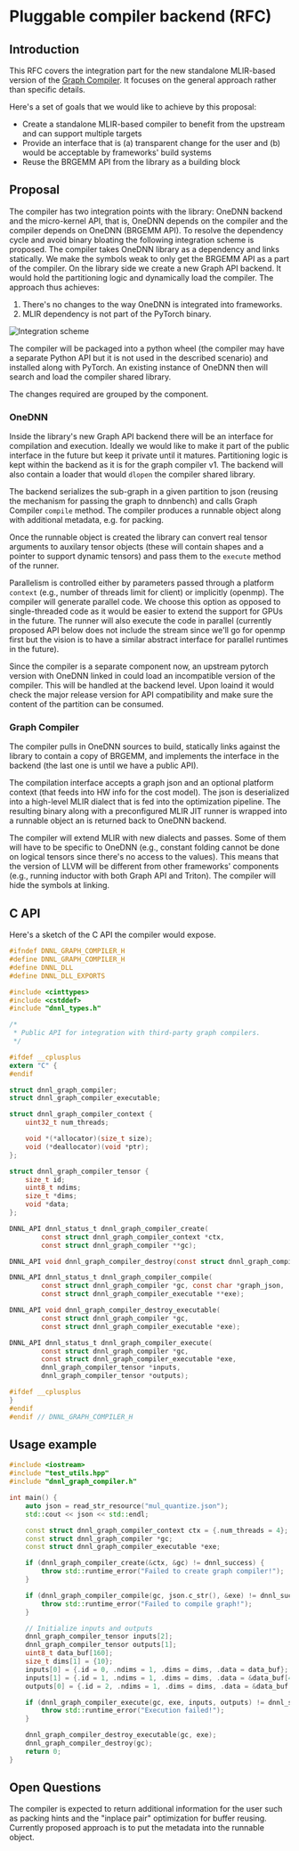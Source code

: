 # Pluggable compiler backend (RFC)

## Introduction

This RFC covers the integration part for the new standalone MLIR-based 
version of the [Graph Compiler](202230110-graph-compiler). It focuses on the
general approach rather than specific details.

Here's a set of goals that we would like to achieve by this proposal:
* Create a standalone MLIR-based compiler to benefit from the upstream and can
support multiple targets
* Provide an interface that is (a) transparent change for the user and 
(b) would be acceptable by frameworks' build systems
* Reuse the BRGEMM API from the library as a building block

## Proposal

The compiler has two integration points with the library: OneDNN backend and the micro-kernel API, that is, OneDNN depends on the compiler and the 
compiler depends on OneDNN (BRGEMM API). To resolve the dependency cycle 
and avoid binary bloating the following integration scheme is proposed.
The compiler takes OneDNN library as a dependency and links statically.
We make the symbols weak to only get the BRGEMM API as a part 
of the compiler. On the library side we create a new Graph API backend. It
would hold the partitioning logic and dynamically load the compiler. The
approach thus achieves:
1. There's no changes to the way OneDNN is integrated into frameworks.
2. MLIR dependency is not part of the PyTorch binary.

![Integration scheme](images/arch.png)

The compiler will be packaged into a python wheel (the compiler may have a
separate Python API but it is not used in the described scenario) and installed
along with PyTorch. An existing instance of OneDNN then will search and load the
compiler shared library.

The changes required are grouped by the component.

### OneDNN
Inside the library's new Graph API backend there will be an interface for
compilation and execution. Ideally we would like to make it part of the
public interface in the future but keep it private until it matures.
Partitioning logic is kept within the backend as it is for the graph
compiler v1. The backend will also contain a loader that would `dlopen` the
compiler shared library.

The backend serializes the sub-graph in a given partition to json (reusing
the mechanism for passing the graph to dnnbench) and calls Graph Compiler 
`compile` method. The compiler produces a runnable object along with
additional metadata, e.g. for packing.

Once the runnable object is created the library can convert real tensor 
arguments to auxilary tensor objects (these will contain shapes and a pointer
to support dynamic tensors) and pass them to the `execute` method of the runner.

Parallelism is controlled either by parameters passed through a platform 
`context` (e.g., number of threads limit for client) or implicitly (openmp).
The compiler will generate parallel code. We choose this option as opposed to
single-threaded code as it would be easier to extend the support for GPUs in
the future. The runner will also execute the code in parallel (currently 
proposed API below does not include the stream since we'll go for openmp first
but the vision is to have a similar abstract interface for parallel runtimes
in the future).

Since the compiler is a separate component now, an upstream pytorch version
with OneDNN linked in could load an incompatible version of the compiler.
This will be handled at the backend level. Upon loaind it would check the major
release version for API compatibility and make sure the content of the partition
can be consumed.

### Graph Compiler
The compiler pulls in OneDNN sources to build, statically links against the
library to contain a copy of BRGEMM, and implements the interface in the 
backend (the last one is until we have a public API).

The compilation interface accepts a graph json and an optional platform context (that feeds into HW info for the cost model). The json is deserialized into a
high-level MLIR dialect that is fed into the optimization pipeline. The 
resulting binary along with a preconfigured MLIR JIT runner is wrapped into
a runnable object an is returned back to OneDNN backend.

The compiler will extend MLIR with new dialects and passes. Some of them will
have to be specific to OneDNN (e.g., constant folding cannot be done on logical
tensors since there's no access to the values). This means that the version of
LLVM will be different from other frameworks' components (e.g., running inductor
with both Graph API and Triton). The compiler will hide the symbols at linking.

## C API
Here's a sketch of the C API the compiler would expose.

```c
#ifndef DNNL_GRAPH_COMPILER_H
#define DNNL_GRAPH_COMPILER_H
#define DNNL_DLL
#define DNNL_DLL_EXPORTS

#include <cinttypes>
#include <cstddef>
#include "dnnl_types.h"

/*
 * Public API for integration with third-party graph compilers.
 */

#ifdef __cplusplus
extern "C" {
#endif

struct dnnl_graph_compiler;
struct dnnl_graph_compiler_executable;

struct dnnl_graph_compiler_context {
    uint32_t num_threads;

    void *(*allocator)(size_t size);
    void (*deallocator)(void *ptr);
};

struct dnnl_graph_compiler_tensor {
    size_t id;
    uint8_t ndims;
    size_t *dims;
    void *data;
};

DNNL_API dnnl_status_t dnnl_graph_compiler_create(
        const struct dnnl_graph_compiler_context *ctx,
        const struct dnnl_graph_compiler **gc);

DNNL_API void dnnl_graph_compiler_destroy(const struct dnnl_graph_compiler *gc);

DNNL_API dnnl_status_t dnnl_graph_compiler_compile(
        const struct dnnl_graph_compiler *gc, const char *graph_json,
        const struct dnnl_graph_compiler_executable **exe);

DNNL_API void dnnl_graph_compiler_destroy_executable(
        const struct dnnl_graph_compiler *gc,
        const struct dnnl_graph_compiler_executable *exe);

DNNL_API dnnl_status_t dnnl_graph_compiler_execute(
        const struct dnnl_graph_compiler *gc,
        const struct dnnl_graph_compiler_executable *exe,
        dnnl_graph_compiler_tensor *inputs,
        dnnl_graph_compiler_tensor *outputs);

#ifdef __cplusplus
}
#endif
#endif // DNNL_GRAPH_COMPILER_H
```


## Usage example
```c++
#include <iostream>
#include "test_utils.hpp"
#include "dnnl_graph_compiler.h"

int main() {
    auto json = read_str_resource("mul_quantize.json");
    std::cout << json << std::endl;

    const struct dnnl_graph_compiler_context ctx = {.num_threads = 4};
    const struct dnnl_graph_compiler *gc;
    const struct dnnl_graph_compiler_executable *exe;

    if (dnnl_graph_compiler_create(&ctx, &gc) != dnnl_success) {
        throw std::runtime_error("Failed to create graph compiler!");
    }

    if (dnnl_graph_compiler_compile(gc, json.c_str(), &exe) != dnnl_success) {
        throw std::runtime_error("Failed to compile graph!");
    }

    // Initialize inputs and outputs
    dnnl_graph_compiler_tensor inputs[2];
    dnnl_graph_compiler_tensor outputs[1];
    uint8_t data_buf[160];
    size_t dims[1] = {10};
    inputs[0] = {.id = 0, .ndims = 1, .dims = dims, .data = data_buf};
    inputs[1] = {.id = 1, .ndims = 1, .dims = dims, .data = &data_buf[40]};
    outputs[0] = {.id = 2, .ndims = 1, .dims = dims, .data = &data_buf[80]};

    if (dnnl_graph_compiler_execute(gc, exe, inputs, outputs) != dnnl_success) {
        throw std::runtime_error("Execution failed!");
    }

    dnnl_graph_compiler_destroy_executable(gc, exe);
    dnnl_graph_compiler_destroy(gc);
    return 0;
}
```

## Open Questions

The compiler is expected to return additional information for the user such
as packing hints and the "inplace pair" optimization for buffer reusing.
Currently proposed approach is to put the metadata into the runnable object.

